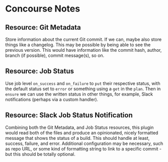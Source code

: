 # Concourse Notes

## Resource: Git Metadata

Store information about the current Git commit. If we can, maybe also store things like a changelog.
This may be possible by being able to see the previous version. This would have information like the 
commit hash, author, branch (if possible), commit message(s), so on.

## Resource: Job Status

Use job level `on_success` and `on_failure` to `put` their respective status, with the default 
status set to `error` or something using a `get` in the `plan`. Then in `ensure` we can use the 
written status in other things, for example, Slack notifications (perhaps via a custom handler).

## Resource: Slack Job Status Notification

Combining both the Git Metadata, and Job Status resources, this plugin would read both of the files
and produce an opinionated, nicely formatted message that shows the status of a build. This should
handle at least, success, failure, and error. Additional configuration may be necessary, such as
repo URL, or some kind of formatting string to link to a specific commit - but this should be 
totally optional.
